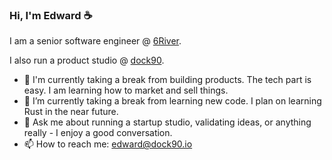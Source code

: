 ### Hi, I'm Edward ☕

I am a senior software engineer @ <a href='https://6river.com/'>6River</a>.

I also run a product studio @ <a href='https://www.dock90.io'>dock90</a>.

- 🔭 I'm currently taking a break from building products. The tech part is easy. I am learning how to market and sell things.
- 🌱 I’m currently taking a break from learning new code. I plan on learning Rust in the near future.
- 💬 Ask me about running a startup studio, validating ideas, or anything really - I enjoy a good conversation.
- 📫 How to reach me: edward@dock90.io
